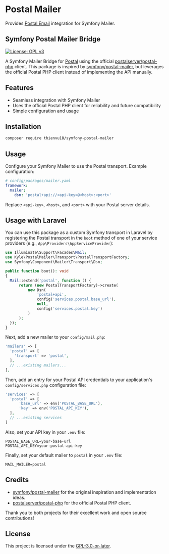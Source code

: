 Postal Mailer
=============

Provides [Postal Email](https://docs.postalserver.io/) integration for Symfony Mailer.

## Symfony Postal Mailer Bridge

[![License: GPL v3](https://img.shields.io/badge/License-GPLv3-blue.svg)](LICENSE)

A Symfony Mailer Bridge for [Postal](https://postalserver.io/) using the official [postalserver/postal-php](https://github.com/postalserver/postal-php) client. This package is inspired by [symfony/postal-mailer](https://github.com/symfony/postal-mailer), but leverages the official Postal PHP client instead of implementing the API manually.

## Features
- Seamless integration with Symfony Mailer
- Uses the official Postal PHP client for reliability and future compatibility
- Simple configuration and usage

## Installation

```bash
composer require thienvu18/symfony-postal-mailer
```

## Usage

Configure your Symfony Mailer to use the Postal transport. Example configuration:

```yaml
# config/packages/mailer.yaml
framework:
  mailer:
    dsn: 'postal+api://<api-key>@<host>:<port>'
```

Replace `<api-key>`, `<host>`, and `<port>` with your Postal server details.

## Usage with Laravel

You can use this package as a custom Symfony transport in Laravel by registering the Postal transport in the `boot` method of one of your service providers (e.g., `App\Providers\AppServiceProvider`):

```php
use Illuminate\Support\Facades\Mail;
use Kyle\PostalMailer\Transport\PostalTransportFactory;
use Symfony\Component\Mailer\Transport\Dsn;

public function boot(): void
{
  Mail::extend('postal', function () {
      return (new PostalTransportFactory)->create(
          new Dsn(
              'postal+api',
              config('services.postal.base_url'),
              null,
              config('services.postal.key')
          )
      );
  });
}
```

Next, add a new mailer to your `config/mail.php`:

```php
'mailers' => [
  'postal' => [
    'transport' => 'postal',
  ],
  // ...existing mailers...
],
```
Then, add an entry for your Postal API credentials to your application's `config/services.php` configuration file:

```php
'services' => [
  'postal' => [
      'base_url' => env('POSTAL_BASE_URL'),
      'key' => env('POSTAL_API_KEY'),
  ],
  // ...existing services
]
```

Also, set your API key in your `.env` file:

```env
POSTAL_BASE_URL=your-base-url
POSTAL_API_KEY=your-postal-api-key
```

Finally, set your default mailer to `postal` in your `.env` file:

```dotenv
MAIL_MAILER=postal
```


## Credits

- [symfony/postal-mailer](https://github.com/symfony/postal-mailer) for the original inspiration and implementation ideas.
- [postalserver/postal-php](https://github.com/postalserver/postal-php) for the official Postal PHP client.

Thank you to both projects for their excellent work and open source contributions!

## License

This project is licensed under the [GPL-3.0-or-later](LICENSE).

